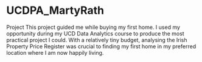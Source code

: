 # UCDPA_MartyRath
Project
This project guided me while buying my first home. I used my opportunity during my UCD Data Analytics course to produce the most practical project I could. With a relatively tiny budget, analysing the Irish Property Price Register was crucial to finding my first home in my preferred location where I am now happily living.
